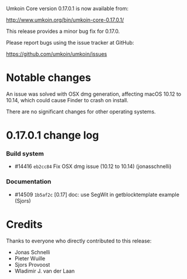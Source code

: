 Umkoin Core version 0.17.0.1 is now available from:

  <http://www.umkoin.org/bin/umkoin-core-0.17.0.1/>

This release provides a minor bug fix for 0.17.0.

Please report bugs using the issue tracker at GitHub:

  <https://github.com/umkoin/umkoin/issues>

Notable changes
===============

An issue was solved with OSX dmg generation, affecting macOS 10.12 to 10.14,
which could cause Finder to crash on install.

There are no significant changes for other operating systems.

0.17.0.1 change log
===================

### Build system
- #14416 `eb2cc84` Fix OSX dmg issue (10.12 to 10.14) (jonasschnelli)

### Documentation
- #14509 `1b5af2c` [0.17] doc: use SegWit in getblocktemplate example (Sjors)

Credits
=======

Thanks to everyone who directly contributed to this release:

- Jonas Schnelli
- Pieter Wuille
- Sjors Provoost
- Wladimir J. van der Laan

